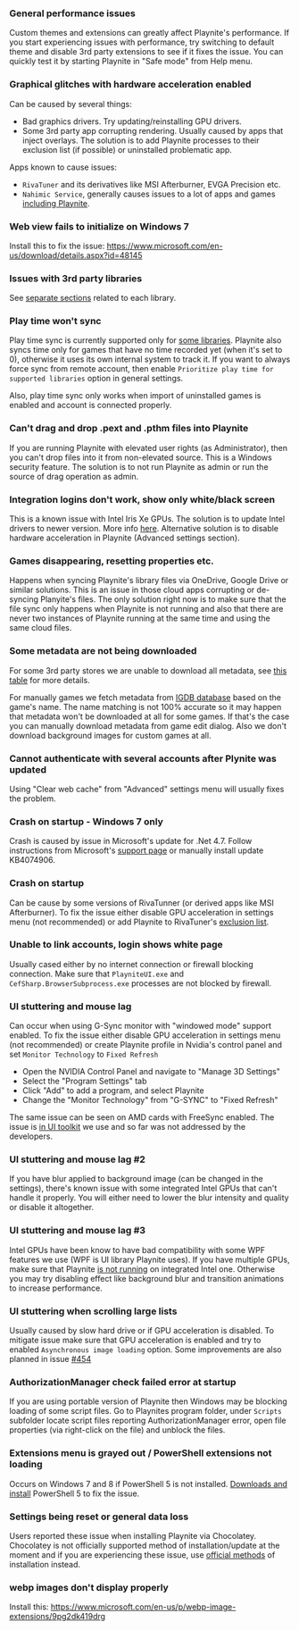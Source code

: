 ### General performance issues

Custom themes and extensions can greatly affect Playnite's performance. If you start experiencing issues with performance, try switching to default theme and disable 3rd party extensions to see if it fixes the issue. You can quickly test it by starting Playnite in "Safe mode" from Help menu.

### Graphical glitches with hardware acceleration enabled

Can be caused by several things:
- Bad graphics drivers. Try updating/reinstalling GPU drivers.
- Some 3rd party app corrupting rendering. Usually caused by apps that inject overlays. The solution is to add Playnite processes to their exclusion list (if possible) or uninstalled problematic app.

Apps known to cause issues:
- `RivaTuner` and its derivatives like MSI Afterburner, EVGA Precision etc.
- `Nahimic Service`, generally causes issues to a lot of apps and games [including Playnite](https://playnite.link/forum/thread-747.html).

### Web view fails to initialize on Windows 7

Install this to fix the issue: https://www.microsoft.com/en-us/download/details.aspx?id=48145

### Issues with 3rd party libraries

See [separate sections](https://github.com/JosefNemec/Playnite/wiki#3rd-party-libraries) related to each library.

### Play time won't sync

Play time sync is currently supported only for [some libraries](https://github.com/JosefNemec/Playnite/wiki/Feature-table-based-on-library-provider). Playnite also syncs time only for games that have no time recorded yet (when it's set to 0), otherwise it uses its own internal system to track it. If you want to always force sync from remote account, then enable `Prioritize play time for supported libraries` option in general settings.

Also, play time sync only works when import of uninstalled games is enabled and account is connected properly.

### Can't drag and drop .pext and .pthm files into Playnite

If you are running Playnite with elevated user rights (as Administrator), then you can't drop files into it from non-elevated source. This is a Windows security feature. The solution is to not run Playnite as admin or run the source of drag operation as admin.

### Integration logins don't work, show only white/black screen

This is a known issue with Intel Iris Xe GPUs. The solution is to update Intel drivers to newer version. More info [here](https://github.com/dotnet/wpf/issues/3817#issuecomment-857667684). Alternative solution is to disable hardware acceleration in Playnite (Advanced settings section).

### Games disappearing, resetting properties etc.

Happens when syncing Playnite's library files via OneDrive, Google Drive or similar solutions. This is an issue in those cloud apps corrupting or de-syncing Planyite's files. The only solution right now is to make sure that the file sync only happens when Playnite is not running and also that there are never two instances of Playnite running at the same time and using the same cloud files.

### Some metadata are not being downloaded

For some 3rd party stores we are unable to download all metadata, see [this table](https://github.com/JosefNemec/Playnite/wiki/Feature-table-based-on-library-provider) for more details.

For manually games we fetch metadata from [IGDB database](https://www.igdb.com) based on the game's name. The name matching is not 100% accurate so it may happen that metadata won't be downloaded at all for some games. If that's the case you can manually download metadata from game edit dialog. Also we don't download background images for custom games at all.

### Cannot authenticate with several accounts after Plynite was updated

Using "Clear web cache" from "Advanced" settings menu will usually fixes the problem.

### Crash on startup - Windows 7 only

Crash is caused by issue in Microsoft's update for .Net 4.7. Follow instructions from Microsoft's [support page](https://support.microsoft.com/en-us/help/4074906/typeinitializationexception-or-fileformatexception-error-in-wpf-apps-t) or manually install update KB4074906.

### Crash on startup

Can be cause by some versions of RivaTunner (or derived apps like MSI Afterburner). To fix the issue either disable GPU acceleration in settings menu (not recommended) or add Playnite to RivaTuner's [exclusion list](https://forums.guru3d.com/threads/excluding-my-application-by-default-rivatuner-causes-latent-crashes.412456/).

### Unable to link accounts, login shows white page

Usually cased either by no internet connection or firewall blocking connection. Make sure that `PlayniteUI.exe` and `CefSharp.BrowserSubprocess.exe` processes are not blocked by firewall.

### UI stuttering and mouse lag

Can occur when using G-Sync monitor with "windowed mode" support enabled. To fix the issue either disable GPU acceleration in settings menu (not recommended) or create Playnite profile in Nvidia's control panel and set `Monitor Technology` to `Fixed Refresh`

* Open the NVIDIA Control Panel and navigate to "Manage 3D Settings"
* Select the "Program Settings" tab
* Click "Add" to add a program, and select Playnite
* Change the "Monitor Technology" from "G-SYNC" to "Fixed Refresh"

The same issue can be seen on AMD cards with FreeSync enabled. The issue is [in UI toolkit](https://github.com/dotnet/wpf/issues/2294) we use and so far was not addressed by the developers.

### UI stuttering and mouse lag #2

If you have blur applied to background image (can be changed in the settings), there's known issue with some integrated Intel GPUs that can't handle it properly. You will either need to lower the blur intensity and quality or disable it altogether.

### UI stuttering and mouse lag #3

Intel GPUs have been know to have bad compatibility with some WPF features we use (WPF is UI library Playnite uses). If you have multiple GPUs, make sure that Playnite [is not running](https://www.digitalcitizen.life/set-which-video-cards-are-used-apps-games-windows-10/) on integrated Intel one. Otherwise you may try disabling effect like background blur and transition animations to increase performance.

### UI stuttering when scrolling large lists

Usually caused by slow hard drive or if GPU acceleration is disabled. To mitigate issue make sure that GPU acceleration is enabled and try to enabled `Asynchronous image loading` option. Some improvements are also planned in issue [#454](https://github.com/JosefNemec/Playnite/issues/454)

### AuthorizationManager check failed error at startup

If you are using portable version of Playnite then Windows may be blocking loading of some script files. Go to Playnites program folder, under `Scripts` subfolder locate script files reporting AuthorizationManager error, open file properties (via right-click on the file) and unblock the files.

### Extensions menu is grayed out / PowerShell extensions not loading

Occurs on Windows 7 and 8 if PowerShell 5 is not installed. [Downloads and install](https://www.microsoft.com/en-us/download/details.aspx?id=54616) PowerShell 5 to fix the issue.

### Settings being reset or general data loss

Users reported these issue when installing Playnite via Chocolatey. Chocolatey is not officially supported method of installation/update at the moment and if you are experiencing these issue, use [official methods](https://playnite.link/download.html) of installation instead.

### webp images don't display properly

Install this: https://www.microsoft.com/en-us/p/webp-image-extensions/9pg2dk419drg